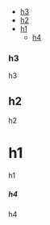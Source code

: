 <!-- toc   -->
* <a href="#h3">h3</a>
* <a href="#h2">h2</a>
* <a href="#h1">h1</a>
    * <a href="#h4">h4</a>


<a name="h3"></a>
### h3

h3

<a name="h2"></a>
## h2

h2

<a name="h1"></a>
# h1

h1

<a name="h4"></a>
##### h4

h4
